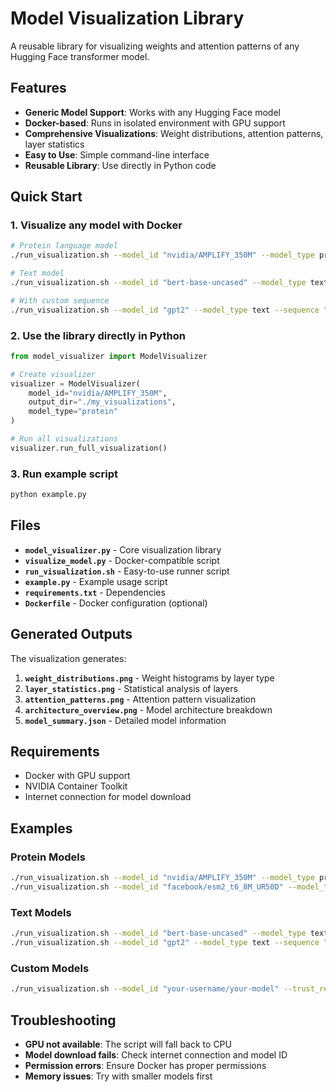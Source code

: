 # Model Visualization Library

A reusable library for visualizing weights and attention patterns of any Hugging Face transformer model.

## Features

- **Generic Model Support**: Works with any Hugging Face model
- **Docker-based**: Runs in isolated environment with GPU support
- **Comprehensive Visualizations**: Weight distributions, attention patterns, layer statistics
- **Easy to Use**: Simple command-line interface
- **Reusable Library**: Use directly in Python code

## Quick Start

### 1. Visualize any model with Docker

```bash
# Protein language model
./run_visualization.sh --model_id "nvidia/AMPLIFY_350M" --model_type protein

# Text model
./run_visualization.sh --model_id "bert-base-uncased" --model_type text

# With custom sequence
./run_visualization.sh --model_id "gpt2" --model_type text --sequence "Hello world"
```

### 2. Use the library directly in Python

```python
from model_visualizer import ModelVisualizer

# Create visualizer
visualizer = ModelVisualizer(
    model_id="nvidia/AMPLIFY_350M",
    output_dir="./my_visualizations",
    model_type="protein"
)

# Run all visualizations
visualizer.run_full_visualization()
```

### 3. Run example script

```bash
python example.py
```

## Files

- **`model_visualizer.py`** - Core visualization library
- **`visualize_model.py`** - Docker-compatible script
- **`run_visualization.sh`** - Easy-to-use runner script
- **`example.py`** - Example usage script
- **`requirements.txt`** - Dependencies
- **`Dockerfile`** - Docker configuration (optional)

## Generated Outputs

The visualization generates:

1. **`weight_distributions.png`** - Weight histograms by layer type
2. **`layer_statistics.png`** - Statistical analysis of layers
3. **`attention_patterns.png`** - Attention pattern visualization
4. **`architecture_overview.png`** - Model architecture breakdown
5. **`model_summary.json`** - Detailed model information

## Requirements

- Docker with GPU support
- NVIDIA Container Toolkit
- Internet connection for model download

## Examples

### Protein Models
```bash
./run_visualization.sh --model_id "nvidia/AMPLIFY_350M" --model_type protein
./run_visualization.sh --model_id "facebook/esm2_t6_8M_UR50D" --model_type protein
```

### Text Models
```bash
./run_visualization.sh --model_id "bert-base-uncased" --model_type text
./run_visualization.sh --model_id "gpt2" --model_type text --sequence "The quick brown fox"
```

### Custom Models
```bash
./run_visualization.sh --model_id "your-username/your-model" --trust_remote_code
```

## Troubleshooting

- **GPU not available**: The script will fall back to CPU
- **Model download fails**: Check internet connection and model ID
- **Permission errors**: Ensure Docker has proper permissions
- **Memory issues**: Try with smaller models first